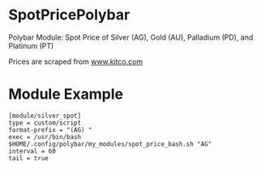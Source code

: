 # SpotPricePolybar
Polybar Module: Spot Price of Silver (AG), Gold (AU), Palladium (PD), and Platinum (PT)

Prices are scraped from www.kitco.com

# Module Example

	[module/silver_spot]   
	type = custom/script
	format-prefix = "(AG) "
	exec = /usr/bin/bash $HOME/.config/polybar/my_modules/spot_price_bash.sh "AG"
	interval = 60
	tail = true
